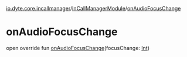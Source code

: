 [io.dyte.core.incallmanager](../index.md)/[InCallManagerModule](index.md)/[onAudioFocusChange](on-audio-focus-change.md)

# onAudioFocusChange


open override fun [onAudioFocusChange](on-audio-focus-change.md)(focusChange: [Int](https://kotlinlang.org/api/latest/jvm/stdlib/kotlin/-int/index.html))
